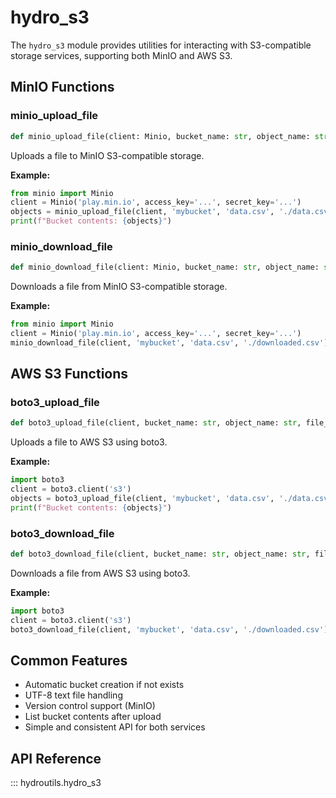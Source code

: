 # hydro_s3

The `hydro_s3` module provides utilities for interacting with S3-compatible storage services, supporting both MinIO and AWS S3.

## MinIO Functions

### minio_upload_file

```python
def minio_upload_file(client: Minio, bucket_name: str, object_name: str, file_path: str) -> list
```

Uploads a file to MinIO S3-compatible storage.

**Example:**
```python
from minio import Minio
client = Minio('play.min.io', access_key='...', secret_key='...')
objects = minio_upload_file(client, 'mybucket', 'data.csv', './data.csv')
print(f"Bucket contents: {objects}")
```

### minio_download_file

```python
def minio_download_file(client: Minio, bucket_name: str, object_name: str, file_path: str, version_id: str = None) -> None
```

Downloads a file from MinIO S3-compatible storage.

**Example:**
```python
from minio import Minio
client = Minio('play.min.io', access_key='...', secret_key='...')
minio_download_file(client, 'mybucket', 'data.csv', './downloaded.csv')
```

## AWS S3 Functions

### boto3_upload_file

```python
def boto3_upload_file(client, bucket_name: str, object_name: str, file_path: str) -> list
```

Uploads a file to AWS S3 using boto3.

**Example:**
```python
import boto3
client = boto3.client('s3')
objects = boto3_upload_file(client, 'mybucket', 'data.csv', './data.csv')
print(f"Bucket contents: {objects}")
```

### boto3_download_file

```python
def boto3_download_file(client, bucket_name: str, object_name: str, file_path: str) -> None
```

Downloads a file from AWS S3 using boto3.

**Example:**
```python
import boto3
client = boto3.client('s3')
boto3_download_file(client, 'mybucket', 'data.csv', './downloaded.csv')
```

## Common Features

- Automatic bucket creation if not exists
- UTF-8 text file handling
- Version control support (MinIO)
- List bucket contents after upload
- Simple and consistent API for both services

## API Reference

::: hydroutils.hydro_s3